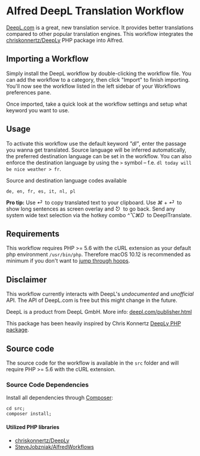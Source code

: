 # Alfred DeepL Translation Workflow

[DeepL.com](https://www.deepl.com/) is a great, new translation service.
It provides better translations compared to other popular translation engines.
This workflow integrates the [chriskonnertz/DeepLy](https://github.com/chriskonnertz/DeepLy) PHP package into Alfred.


## Importing a Workflow

Simply install the DeepL workflow by double-clicking the workflow file. You can add the workflow to a category, then click "Import" to finish importing. You'll now see the workflow listed in the left sidebar of your Workflows preferences pane.

Once imported, take a quick look at the workflow settings and setup what keyword you want to use.


## Usage

To activate this workflow use the default keyword _"dl"_, enter the passage you wanna get translated. Source language will be inferred automatically, the preferred destination language can be set in the workflow. You can also enforce the destination language by using the `>` symbol – f.e. `dl today will be nice weather > fr`.

Source and destination language codes available
```
de, en, fr, es, it, nl, pl
```

**Pro tip:** Use _⏎_&nbsp; to copy translated text to your clipboard. Use _⌘_ + _⏎_&nbsp; to show long sentences as screen overlay and _⎋_&nbsp; to go back. Send any system wide text selection via the hotkey combo _^⌥⌘D_&nbsp; to DeeplTranslate.


## Requirements

This workflow requires PHP >= 5.6 with the cURL extension as your default php environment `/usr/bin/php`. Therefore macOS 10.12 is recommended as minimum if you don't want to [jump through hoops](https://github.com/m9dfukc/deepl-alfred-workflow/issues/2).  


## Disclaimer

This workflow currently interacts with DeepL's _undocumented_ and _unofficial_ API.
The API of DeepL.com is free but this might change in the future.

DeepL is a product from DeepL GmbH. More info: [deepl.com/publisher.html](https://www.deepl.com/publisher.html)

This package has been heavily inspired by Chris Konnertz [DeepLy PHP package](https://github.com/chriskonnertz/DeepLy).


## Source code

The source code for the workflow is available in the `src` folder and will require PHP >= 5.6 with the cURL extension.


### Source Code Dependencies

Install all dependencies through [Composer](https://getcomposer.org/):

```
cd src;
composer install;
```


#### Utilized PHP libraries

* [chriskonnertz/DeepLy](https://github.com/chriskonnertz/DeepLy)
* [SteveJobzniak/AlfredWorkflows](https://github.com/SteveJobzniak/AlfredWorkflows)
